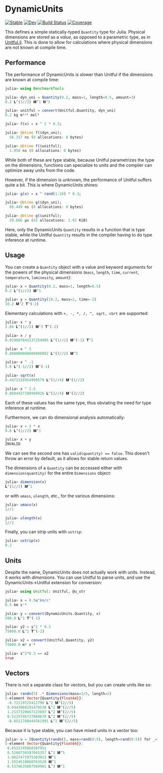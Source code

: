# DynamicUnits

[![Stable](https://img.shields.io/badge/docs-stable-blue.svg)](https://symbolicml.org/DynamicUnits.jl/stable/)
[![Dev](https://img.shields.io/badge/docs-dev-blue.svg)](https://symbolicml.org/DynamicUnits.jl/dev/)
[![Build Status](https://github.com/SymbolicML/DynamicUnits.jl/actions/workflows/CI.yml/badge.svg?branch=main)](https://github.com/SymbolicML/DynamicUnits.jl/actions/workflows/CI.yml?query=branch%3Amain)
[![Coverage](https://coveralls.io/repos/github/SymbolicML/DynamicUnits.jl/badge.svg?branch=main)](https://coveralls.io/github/SymbolicML/DynamicUnits.jl?branch=main)

This defines a simple statically-typed `Quantity` type for Julia.
Physical dimensions are stored as a *value*, as opposed to a parametric type, as in [Unitful.jl](https://github.com/PainterQubits/Unitful.jl).
This is done to allow for calculations where physical dimensions are not known at compile time.

## Performance

The performance of DynamicUnits is slower than Unitful if the dimensions are known at compile time:

```julia
julia> using BenchmarkTools

julia> dyn_uni = Quantity(0.2, mass=1, length=0.5, amount=3)
0.2 𝐋^(1//2) 𝐌^1 𝐍^3

julia> unitful = convert(Unitful.Quantity, dyn_uni)
0.2 kg m¹ᐟ² mol³

julia> f(x) = x ^ 2 * 0.3;

julia> @btime f($dyn_uni);
  56.317 ns (0 allocations: 0 bytes)

julia> @btime f($unitful);
  1.958 ns (0 allocations: 0 bytes)
```
While both of these are type stable,
because Unitful parametrizes the type on the dimensions, functions can specialize
to units and the compiler can optimize away units from the code.

However, if the dimension is unknown, the performance of Unitful suffers quite a bit.
This is where DynamicUnits shines:

```julia
julia> g(x) = x ^ rand(1:10) * 0.3;

julia> @btime g($dyn_uni);
  80.449 ns (0 allocations: 0 bytes)

julia> @btime g($unitful);
  29.666 μs (42 allocations: 1.91 KiB)
```

Here, only the DynamicUnits `Quantity` results in a function that is type stable,
while the Unitful `Quantity` results in the compiler having to do type inference at runtime.



## Usage

You can create a `Quantity` object with a value and keyword arguments for the powers of the physical dimensions
(`mass`, `length`, `time`, `current`, `temperature`, `luminosity`, `amount`):

```julia
julia> x = Quantity(0.2, mass=1, length=0.5)
0.2 𝐋^(1//2) 𝐌^1

julia> y = Quantity(10.2, mass=2, time=-2)
10.2 𝐌^2 𝐓^(-2)
```

Elementary calculations with `+, -, *, /, ^, sqrt, cbrt` are supported:

```julia
julia> x * y
2.04 𝐋^(1//2) 𝐌^3 𝐓^(-2)

julia> x / y
0.019607843137254905 𝐋^(1//2) 𝐌^(-1) 𝐓^2

julia> x ^ 3
0.008000000000000002 𝐋^(3//2) 𝐌^3

julia> x ^ -1
5.0 𝐋^(-1//2) 𝐌^(-1)

julia> sqrt(x)
0.4472135954999579 𝐋^(1//4) 𝐌^(1//2)

julia> x ^ 1.5
0.0894427190999916 𝐋^(3//4) 𝐌^(3//2)
```

Each of these values has the same type, thus obviating the need for type inference at runtime.

Furthermore, we can do dimensional analysis automatically:

```julia
julia> x + 3 * x
0.8 𝐋^(1//2) 𝐌^1

julia> x + y
INVALID
```

We can see the second one has `valid(quantity) == false`. This doesn't throw an error by default, as it allows for stable return values.

The dimensions of a `Quantity` can be accessed either with `dimension(quantity)` for the entire `Dimensions` object:

```julia
julia> dimension(x)
𝐋^(1//2) 𝐌^1
```

or with `umass`, `ulength`, etc., for the various dimensions:

```julia
julia> umass(x)
1//1

julia> ulength(x)
1//2
```

Finally, you can strip units with `ustrip`:
    
```julia
julia> ustrip(x)
0.2
```

## Units

Despite the name, DynamicUnits does not actually work with units. Instead, it works with *dimensions*.
You can use Unitful to parse units, and use the DynamicUnits->Unitful extension for conversion:

```julia
julia> using Unitful: Unitful, @u_str

julia> x = 0.5u"km/s"
0.5 km s⁻¹

julia> y = convert(DynamicUnits.Quantity, x)
500.0 𝐋^1 𝐓^(-1)

julia> y2 = y^2 * 0.3
75000.0 𝐋^2 𝐓^(-2)

julia> x2 = convert(Unitful.Quantity, y2)
75000.0 m² s⁻²

julia> x^2*0.3 == x2
true
```

## Vectors

There is not a separate class for vectors, but you can create units
like so:

```julia
julia> randn(5) .* Dimensions(mass=2/5, length=2)
5-element Vector{Quantity{Float64}}:
 -0.72119725412798 𝐋^2 𝐌^(2//5)
 0.6443068291470538 𝐋^2 𝐌^(2//5)
 1.2137320667123697 𝐋^2 𝐌^(2//5)
 0.5125746727860678 𝐋^2 𝐌^(2//5)
 -0.6511788444561991 𝐋^2 𝐌^(2//5)
```

Because it is type stable, you can have mixed units in a vector too:

```julia
julia> v = [Quantity(randn(), mass=rand(0:5), length=rand(0:5)) for _=1:5]
5-element Vector{Quantity{Float64}}:
 0.6531745868307951 
 0.5260730397041357 𝐋^2 𝐌^5
 1.0827471975303913 𝐌^1
 1.5524518860763528 𝐌^1
 0.5376635007504901 𝐋^3 𝐌^1
```
